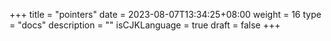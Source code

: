 +++
title = "pointers"
date = 2023-08-07T13:34:25+08:00
weight = 16
type = "docs"
description = ""
isCJKLanguage = true
draft = false
+++